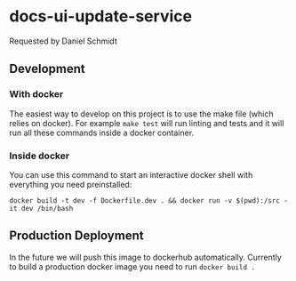 # docs-ui-update-service

Requested by Daniel Schmidt

## Development

### With docker

The easiest way to develop on this project is to use the make file (which relies on docker).
For example `make test` will run linting and tests and it will run all these commands inside a docker container.

### Inside docker

You can use this command to start an interactive docker shell with everything you need preinstalled:

`docker build -t dev -f Dockerfile.dev . && docker run -v $(pwd):/src -it dev /bin/bash`

## Production Deployment

In the future we will push this image to dockerhub automatically.
Currently to build a production docker image you need to run `docker build .`
